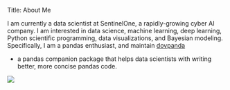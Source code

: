 Title: About Me

I am currently a data scientist at SentinelOne, a rapidly-growing cyber AI company.
I am interested in data science, machine learning, deep learning, Python scientific programming, data visualizations, and Bayesian modeling.
 Specifically, I am a pandas enthusiast, and maintain [dovpanda](https://github.com/dovpanda-dev/dovpanda)
- a pandas companion package that helps data scientists with writing better, more concise pandas code.

![](https://user-images.githubusercontent.com/7852981/87240339-5e1ac900-c421-11ea-8743-e722f9b6f69e.jpg)